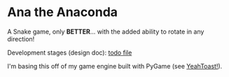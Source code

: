 # Ana the Anaconda

A Snake game, only <b>BETTER</b>... with the added 
ability to rotate in any direction!

Development stages (design doc): [todo file][todo]

I'm basing this off of my game engine built with PyGame 
(see [YeahToast!][YeahToast repository]).

[todo]:
todo.md
[YeahToast Repository]: 
https://github.com/CracklingBacon/YeahToast

